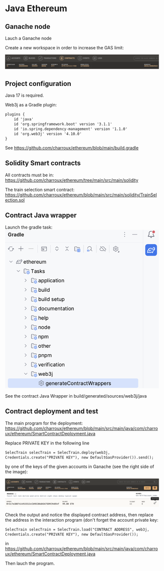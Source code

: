 # Java Ethereum

## Ganache node

Lauch a Ganache node

Create a new workspace in order to increase the GAS limit: 

<img src="images/gaslimit.png">

## Project configuration

Java 17 is required.

Web3j as a Gradle plugin:

```
plugins {
    id 'java'
    id 'org.springframework.boot' version '3.1.1'
    id 'io.spring.dependency-management' version '1.1.0'
    id 'org.web3j' version '4.10.0'
}
```

See https://github.com/charroux/ethereum/blob/main/build.gradle

## Solidity Smart contracts

All contracts must be in: https://github.com/charroux/ethereum/tree/main/src/main/solidity

The train selection smart contract: https://github.com/charroux/ethereum/blob/main/src/main/solidity/TrainSelection.sol

## Contract Java wrapper

Launch the gradle task: <img src="images/generateWrapper.png">

See the contract Java Wrapper in build/generated/sources/web3j/java

## Contract deployment and test

The main program for the deployment: https://github.com/charroux/ethereum/blob/main/src/main/java/com/charroux/ethereum/SmartContractDeployment.java

Replace PRIVATE KEY in the following line 
```
SelecTrain selecTrain = SelecTrain.deploy(web3j, Credentials.create("PRIVATE KEY"), new DefaultGasProvider()).send();
```
by one of the keys of the given accounts in Ganache (see the right side of the image):

<img src="images/privateKey.png">

Check the output and notice the displayed contract address, then replace the address in the interaction program (don't forget the account private key: 

```
SelecTrain selecTrain = SelecTrain.load("CONTRACT ADDRESS", web3j, Credentials.create("PRIVATE KEY"), new DefaultGasProvider());
```

in https://github.com/charroux/ethereum/blob/main/src/main/java/com/charroux/ethereum/SmartContractDeployment.java

Then lauch the program. 




